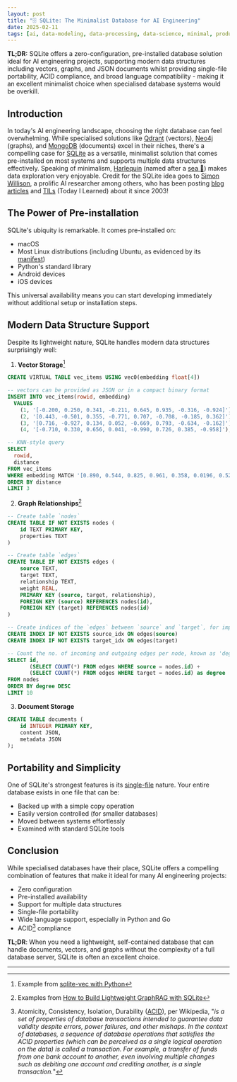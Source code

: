 ```yaml
---
layout: post
title: "🗄️ SQLite: The Minimalist Database for AI Engineering"
date: 2025-02-11
tags: [ai, data-modeling, data-processing, data-science, minimal, production, python, zero-config]
---
```


**TL;DR:** SQLite offers a zero-configuration, pre-installed database solution
ideal for AI engineering projects, supporting modern data structures including
vectors, graphs, and JSON documents whilst providing single-file portability,
ACID compliance, and broad language compatibility - making it an excellent
minimalist choice when specialised database systems would be overkill.
<!--more-->

## Introduction

In today's AI engineering landscape, choosing the right database can feel
overwhelming. While specialised solutions like [Qdrant](https://qdrant.tech/)
(vectors), [Neo4j](https://neo4j.com/) (graphs), and
[MongoDB](https://www.mongodb.com/) (documents) excel in their niches, there's a
compelling case for [SQLite](https://www.sqlite.org/index.html) as a versatile,
minimalist solution that comes pre-installed on most systems and supports
multiple data structures effectively. Speaking of minimalism,
[Harlequin](https://github.com/tconbeer/harlequin) (named after a
[sea 🦆](https://en.wikipedia.org/wiki/Harlequin_duck)) makes data exploration
very enjoyable. Credit for the SQLite idea goes to
[Simon Willison](https://bsky.app/profile/simonwillison.net), a prolific AI
researcher among others, who has been posting
[blog articles](https://simonwillison.net/tags/sqlite/) and
[TILs](https://til.simonwillison.net/sqlite) (Today I Learned) about it since
2003!

## The Power of Pre-installation

SQLite's ubiquity is remarkable. It comes pre-installed on:

- macOS
- Most Linux distributions (including Ubuntu, as evidenced by its
  [manifest](https://releases.ubuntu.com/24.10/ubuntu-24.10-desktop-amd64.manifest))
- Python's standard library
- Android devices
- iOS devices

This universal availability means you can start developing immediately without
additional setup or installation steps.

## Modern Data Structure Support

Despite its lightweight nature, SQLite handles modern data structures
surprisingly well:

1. **Vector Storage**[^1]

```sql
CREATE VIRTUAL TABLE vec_items USING vec0(embedding float[4])
```

```sql
-- vectors can be provided as JSON or in a compact binary format
INSERT INTO vec_items(rowid, embedding)
  VALUES
    (1, '[-0.200, 0.250, 0.341, -0.211, 0.645, 0.935, -0.316, -0.924]'),
    (2, '[0.443, -0.501, 0.355, -0.771, 0.707, -0.708, -0.185, 0.362]'),
    (3, '[0.716, -0.927, 0.134, 0.052, -0.669, 0.793, -0.634, -0.162]'),
    (4, '[-0.710, 0.330, 0.656, 0.041, -0.990, 0.726, 0.385, -0.958]');
```

```sql
-- KNN-style query
SELECT
  rowid,
  distance
FROM vec_items
WHERE embedding MATCH '[0.890, 0.544, 0.825, 0.961, 0.358, 0.0196, 0.521, 0.175]'
ORDER BY distance
LIMIT 3
```

2. **Graph Relationships**[^2]

```sql
-- Create table `nodes`
CREATE TABLE IF NOT EXISTS nodes (
    id TEXT PRIMARY KEY,
    properties TEXT
)
```

```sql
-- Create table `edges`
CREATE TABLE IF NOT EXISTS edges (
    source TEXT,
    target TEXT,
    relationship TEXT,
    weight REAL,
    PRIMARY KEY (source, target, relationship),
    FOREIGN KEY (source) REFERENCES nodes(id),
    FOREIGN KEY (target) REFERENCES nodes(id)
)
```

```sql
-- Create indices of the `edges` between `source` and `target`, for improved performance
CREATE INDEX IF NOT EXISTS source_idx ON edges(source)
CREATE INDEX IF NOT EXISTS target_idx ON edges(target)
```

```sql
-- Count the no. of incoming and outgoing edges per node, known as 'degree centrality'
SELECT id,
       (SELECT COUNT(*) FROM edges WHERE source = nodes.id) +
       (SELECT COUNT(*) FROM edges WHERE target = nodes.id) as degree
FROM nodes
ORDER BY degree DESC
LIMIT 10
```

3. **Document Storage**

```sql
CREATE TABLE documents (
    id INTEGER PRIMARY KEY,
    content JSON,
    metadata JSON
);
```

## Portability and Simplicity

One of SQLite's strongest features is its
[single-file](https://www.sqlite.org/onefile.html) nature. Your entire database
exists in one file that can be:

- Backed up with a simple copy operation
- Easily version controlled (for smaller databases)
- Moved between systems effortlessly
- Examined with standard SQLite tools

## Conclusion

While specialised databases have their place, SQLite offers a compelling
combination of features that make it ideal for many AI engineering projects:

- Zero configuration
- Pre-installed availability
- Support for multiple data structures
- Single-file portability
- Wide language support, especially in Python and Go
- ACID[^3] compliance

**TL;DR**: When you need a lightweight, self-contained database that can handle
documents, vectors, and graphs without the complexity of a full database server,
SQLite is often an excellent choice.

---

[^1]: Example from
    [sqlite-vec with Python](https://alexgarcia.xyz/sqlite-vec/python.html)

[^2]: Examples from
    [How to Build Lightweight GraphRAG with SQLite](https://dev.to/stephenc222/how-to-build-lightweight-graphrag-with-sqlite-53le)

[^3]: Atomicity, Consistency, Isolation, Durability
    ([ACID](https://en.wikipedia.org/wiki/ACID)), per Wikipedia, "_is a set of
    properties of database transactions intended to guarantee data validity
    despite errors, power failures, and other mishaps. In the context of
    databases, a sequence of database operations that satisfies the ACID
    properties (which can be perceived as a single logical operation on the
    data) is called a transaction. For example, a transfer of funds from one
    bank account to another, even involving multiple changes such as debiting
    one account and crediting another, is a single transaction._"
